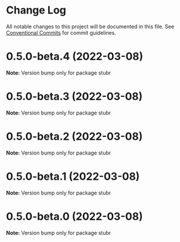 # Change Log

All notable changes to this project will be documented in this file.
See [Conventional Commits](https://conventionalcommits.org) for commit guidelines.

# 0.5.0-beta.4 (2022-03-08)

**Note:** Version bump only for package stubr

# 0.5.0-beta.3 (2022-03-08)

**Note:** Version bump only for package stubr

# 0.5.0-beta.2 (2022-03-08)

**Note:** Version bump only for package stubr

# 0.5.0-beta.1 (2022-03-08)

**Note:** Version bump only for package stubr

# 0.5.0-beta.0 (2022-03-08)

**Note:** Version bump only for package stubr
